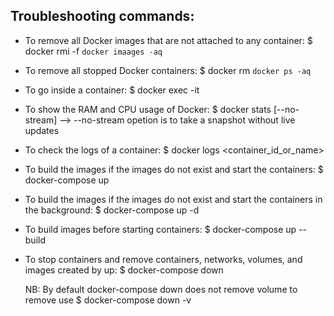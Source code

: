 ## Troubleshooting commands:
  - To remove all Docker images that are not attached to any container: 
      $ docker rmi -f `docker imaages -aq`

  - To remove all stopped Docker containers: 
      $ docker rm `docker ps -aq`

  - To go inside a container: 
      $ docker exec -it <contianerid or name>

  - To show the RAM and CPU usage of Docker: 
      $ docker stats [--no-stream] --> --no-stream opetion is to take a snapshot without live updates

  - To check the logs of a container: 
      $ docker logs <container_id_or_name>

  - To build the images if the images do not exist and start the containers: 
      $ docker-compose up

  - To build the images if the images do not exist and start the containers in the background: 
      $ docker-compose up -d

  - To build images before starting containers: 
      $ docker-compose up --build

  - To stop containers and remove containers, networks, volumes, and images created by up: 
      $ docker-compose down
  
      NB: By default docker-compose down does not remove volume to remove use 
        $ docker-compose down -v